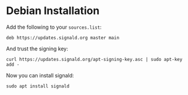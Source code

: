 # Debian Installation

Add the following to your `sources.list`:

```
deb https://updates.signald.org master main
```

And trust the signing key:

```
curl https://updates.signald.org/apt-signing-key.asc | sudo apt-key add -
```

Now you can install signald:

```
sudo apt install signald
```

